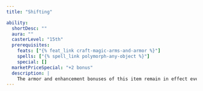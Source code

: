 ```yaml
---
title: "Shifting"

ability:
  shortDesc: ""
  aura: ""
  casterLevel: "15th"
  prerequisites:
    feats: ["{% feat_link craft-magic-arms-and-armor %}"]
    spells: ["{% spell_link polymorph-any-object %}"]
    special: []
  marketPriceSpecial: "+2 bonus"
  description: |
    The armor and enhancement bonuses of this item remain in effect even while the wearer is in an alternate form (such as a lycanthrope's Alternate Form ability). Such items meld into the wearer's alternate form and thus cannot be seen in that form. This item does not work with a Druid's Wild Shape ability, nor does it work with spells that change the form of a creature. It only works with a natural alternate form of a creature.
---
```

